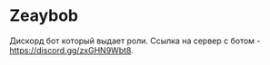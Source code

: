 # Zeaybob
Дискорд бот который выдает роли.
Ссылка на сервер с ботом - https://discord.gg/zxGHN9Wbt8.
